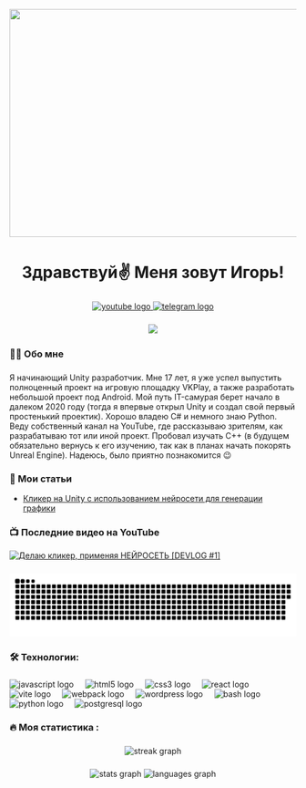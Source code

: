 <br clear="both">

<div align="center">
  <img height="400" width="900" src="https://mir-s3-cdn-cf.behance.net/project_modules/disp/8f444a91900373.5e3d63788609e.gif"  />
</div>

###

<h1 align="center">Здравствуй✌️ Меня зовут Игорь!</h1>

###

<div align="center">
  <a href="https://www.youtube.com/channel/UCLhmrMQWBsReR1E_TcYlTAg" target="_blank">
    <img src="https://img.shields.io/static/v1?message=Youtube&logo=youtube&label=&color=FF0000&logoColor=white&labelColor=&style=for-the-badge" height="25" alt="youtube logo"  />
  </a>
  <a href="https://t.me/piramideon" target="_blank">
    <img src="https://img.shields.io/static/v1?message=Telegram&logo=telegram&label=&color=2CA5E0&logoColor=white&labelColor=&style=for-the-badge" height="25" alt="telegram logo"  />
  </a>
</div>

###

<div align="center">
  <img src="https://visitor-badge.laobi.icu/badge?page_id=filimonovalexey.filimonovalexey&"  />
</div>

###

<h3 align="left">👩‍💻  Обо мне</h3>

###

<p align="left">Я начинающий Unity разработчик. Мне 17 лет, я уже успел выпустить полноценный проект на игровую площадку 
VKPlay, а также разработать небольшой проект под Android. Мой путь IT-самурая берет начало в далеком 2020 году (тогда я впервые открыл Unity и создал свой первый простенький проектик). Хорошо владею C# и немного знаю Python. Веду собственный канал на YouTube, где рассказываю зрителям, как разрабатываю тот или иной проект. Пробовал изучать C++ (в будущем обязательно вернусь к его изучению, так как в планах начать покорять Unreal Engine). Надеюсь, было приятно познакомится 😉</p>

###
<h3 align="left">📕 Мои статьи</h3>

- [Кликер на Unity с использованием нейросети для генерации графики](https://habr.com/ru/articles/823684/)

###

<h3 align="left">📺 Последние видео на YouTube</h3>

<!-- BEGIN YOUTUBE-CARDS -->
[![Делаю кликер, применяя НЕЙРОСЕТЬ [DEVLOG #1]](https://i9.ytimg.com/vi_webp/Cb_Y4LBO4MQ/mqdefault.webp?v=66716e0c&sqp=CJSw4bMG&rs=AOn4CLBru-w7YWZpO4BzOMiq_4C-m_K3cw)](https://www.youtube.com/watch?v=Cb_Y4LBO4MQ&t=1317s)
<!-- END YOUTUBE-CARDS -->

###

<p align="center">
 <img width="600" src="assets/github-snake.svg" alt="snake"/>
</p>

###

<h3 align="left">🛠 Технологии:</h3>

###

<div align="left">
  <img src="https://cdn.jsdelivr.net/gh/devicons/devicon/icons/javascript/javascript-original.svg" height="40" alt="javascript logo"  />
  <img width="12" />
  <img src="https://cdn.jsdelivr.net/gh/devicons/devicon/icons/html5/html5-original.svg" height="40" alt="html5 logo"  />
  <img width="12" />
  <img src="https://cdn.jsdelivr.net/gh/devicons/devicon/icons/css3/css3-original.svg" height="40" alt="css3 logo"  />
  <img width="12" />
  <img src="https://cdn.jsdelivr.net/gh/devicons/devicon/icons/react/react-original.svg" height="40" alt="react logo"  />
  <img width="12" />
  <img src="https://skillicons.dev/icons?i=vite" height="40" alt="vite logo"  />
  <img width="12" />
  <img src="https://cdn.simpleicons.org/webpack/8DD6F9" height="40" alt="webpack logo"  />
  <img width="12" />
  <img src="https://skillicons.dev/icons?i=wordpress" height="40" alt="wordpress logo"  />
  <img width="12" />
  <img src="https://cdn.simpleicons.org/gnubash/4EAA25" height="40" alt="bash logo"  />
  <img width="12" />
  <img src="https://skillicons.dev/icons?i=py" height="40" alt="python logo"  />
  <img width="12" />
  <img src="https://skillicons.dev/icons?i=postgres" height="40" alt="postgresql logo"  />
</div>

###

<h3 align="left">🔥   Моя статистика :</h3>

###

<div align="center">
  <img src="https://streak-stats.demolab.com?user=filimonovalexey&locale=en&mode=daily&theme=dark&hide_border=false&border_radius=5&order=3" height="220" alt="streak graph"  />
</div>

###

<div align="center">
  <img src="https://github-readme-stats.vercel.app/api?username=filimonovalexey&hide_title=false&hide_rank=false&show_icons=true&include_all_commits=true&count_private=true&disable_animations=false&theme=dracula&locale=en&hide_border=false&order=1" height="150" alt="stats graph"  />
  <img src="https://github-readme-stats.vercel.app/api/top-langs?username=filimonovalexey&locale=en&hide_title=false&layout=compact&card_width=320&langs_count=5&theme=dracula&hide_border=false&order=2" height="150" alt="languages graph"  />
</div>

###
